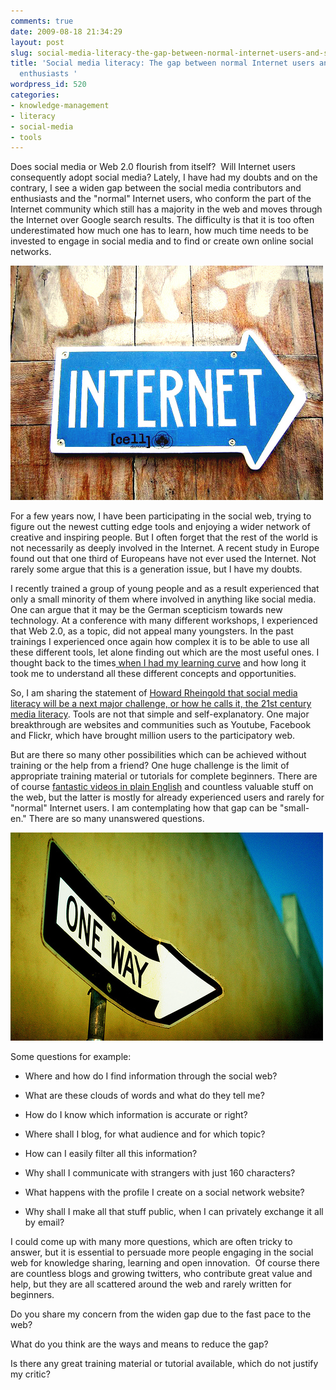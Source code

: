 ```yaml
---
comments: true
date: 2009-08-18 21:34:29
layout: post
slug: social-media-literacy-the-gap-between-normal-internet-users-and-social-media-enthusiasts
title: 'Social media literacy: The gap between normal Internet users and social media
  enthusiasts '
wordpress_id: 520
categories:
- knowledge-management
- literacy
- social-media
- tools
---
```


Does social media or Web 2.0 flourish from itself?  Will Internet users consequently adopt social media? Lately, I have had my doubts and on the contrary, I see a widen gap between the social media contributors and enthusiasts and the "normal" Internet users, who conform the part of the Internet community which still has a majority in the web and moves through the Internet over Google search results. The difficulty is that it is too often underestimated how much one has to learn, how much time needs to be invested to engage in social media and to find or create own online social networks.


[![directions](/images/directions.jpg)](http://www.flickr.com/photos/sebjoguet/162330937/)



For a few years now, I have been participating in the social web, trying to figure out the newest cutting edge tools and enjoying a wider network of creative and inspiring people. But I often forget that the rest of the world is not necessarily as deeply involved in the Internet. A recent study in Europe found out that one third of Europeans have not ever used the Internet. Not rarely some argue that this is a generation issue, but I have my doubts.

I recently trained a group of young people and as a result experienced that only a small minority of them where involved in anything like social media. One can argue that it may be the German scepticism towards new technology. At a conference with many different workshops, I experienced that Web 2.0, as a topic, did not appeal many youngsters. In the past trainings I experienced once again how complex it is to be able to use all these different tools, let alone finding out which are the most useful ones. I thought back to the times[ when I had my learning curve](http://www.crisscrossed.net/2007/06/26/a-learning-story-my-way-to-web20/) and how long it took me to understand all these different concepts and opportunities.

So, I am sharing the statement of [Howard Rheingold that social media literacy will be a next major challenge, or how he calls it, the 21st century media literacy](http://www.smartmobs.com/2009/07/19/jd-lasicas-6-minute-interview-with-howard-rheingold-about-21st-century-literacies/). Tools are not that simple and self-explanatory. One major breakthrough are websites and communities such as Youtube, Facebook and Flickr, which have brought million users to the participatory web.

But are there so many other possibilities which can be achieved without training or the help from a friend? One huge challenge is the limit of appropriate training material or tutorials for complete beginners. There are of course [fantastic videos in plain English](http://www.commoncraft.com/video-wikis-plain-english) and countless valuable stuff on the web, but the latter is mostly for already experienced users and rarely for "normal" Internet users. I am contemplating how that gap can be "small-en." There are so many unanswered questions.


[![One way street](/images/direction.jpg)](http://www.flickr.com/photos/fredarmitage/281476560/)



Some questions for example:



	
  * Where and how do I find information through the social web?

	
  * What are these clouds of words and what do they tell me?

	
  * How do I know which information is accurate or right?

	
  * Where shall I blog, for what audience and for which topic?

	
  * How can I easily filter all this information?

	
  * Why shall I communicate with strangers with just 160 characters?

	
  * What happens with the profile I create on a social network website?

	
  * Why shall I make all that stuff public, when I can privately exchange it all by email?


I could come up with many more questions, which are often tricky to answer, but it is essential to persuade more people engaging in the social web for knowledge sharing, learning and open innovation.  Of course there are countless blogs and growing twitters, who contribute great value and help, but they are all scattered around the web and rarely written for beginners.

Do you share my concern from the widen gap due to the fast pace to the web?

What do you think are the ways and means to reduce the gap?

Is there any great training material or tutorial available, which do not justify my critic?

